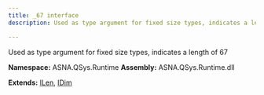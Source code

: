 ```yaml
---
title: _67 interface
description: Used as type argument for fixed size types, indicates a length of 67 

---
```


Used as type argument for fixed size types, indicates a length of 67 

**Namespace:** ASNA.QSys.Runtime
**Assembly:** ASNA.QSys.Runtime.dll

**Extends:** [ILen](/reference/runtime/qsys-runtime/i-len.html), [IDim](/reference/runtime/qsys-runtime/i-dim.html)
<br>
<br>
